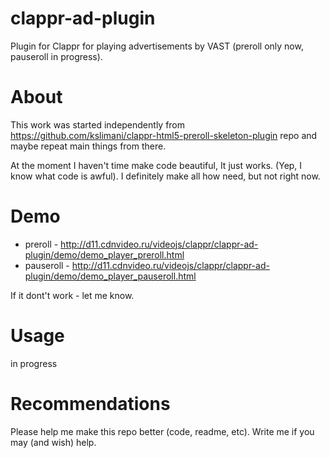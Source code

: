 # clappr-ad-plugin
Plugin for Clappr for playing advertisements by VAST (preroll only now, pauseroll in progress).

# About
This work was started independently from https://github.com/kslimani/clappr-html5-preroll-skeleton-plugin repo and maybe repeat main things from there.

At the moment I haven't time make code beautiful, It just works. (Yep, I know what code is awful). I definitely make all how need, but not right now.

# Demo
* preroll - http://d11.cdnvideo.ru/videojs/clappr/clappr-ad-plugin/demo/demo_player_preroll.html
* pauseroll - http://d11.cdnvideo.ru/videojs/clappr/clappr-ad-plugin/demo/demo_player_pauseroll.html 

If it dont't work - let me know.

# Usage
in progress

# Recommendations
Please help me make this repo better (code, readme, etc). Write me if you may (and wish) help.
